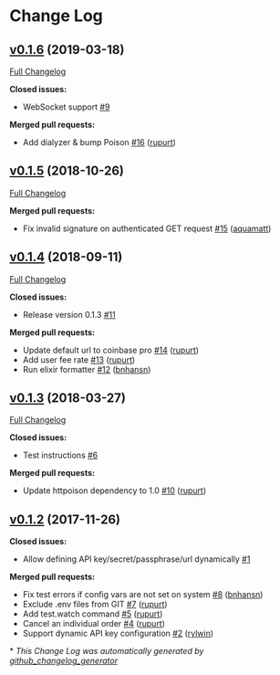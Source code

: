 # Change Log

## [v0.1.6](https://github.com/bnhansn/ex_gdax/tree/v0.1.6) (2019-03-18)
[Full Changelog](https://github.com/bnhansn/ex_gdax/compare/v0.1.5...v0.1.6)

**Closed issues:**

- WebSocket support [\#9](https://github.com/bnhansn/ex_gdax/issues/9)

**Merged pull requests:**

- Add dialyzer & bump Poison [\#16](https://github.com/bnhansn/ex_gdax/pull/16) ([rupurt](https://github.com/rupurt))

## [v0.1.5](https://github.com/bnhansn/ex_gdax/tree/v0.1.5) (2018-10-26)
[Full Changelog](https://github.com/bnhansn/ex_gdax/compare/v0.1.4...v0.1.5)

**Merged pull requests:**

- Fix invalid signature on authenticated GET request [\#15](https://github.com/bnhansn/ex_gdax/pull/15) ([aquamatt](https://github.com/aquamatt))

## [v0.1.4](https://github.com/bnhansn/ex_gdax/tree/v0.1.4) (2018-09-11)
[Full Changelog](https://github.com/bnhansn/ex_gdax/compare/v0.1.3...v0.1.4)

**Closed issues:**

- Release version 0.1.3 [\#11](https://github.com/bnhansn/ex_gdax/issues/11)

**Merged pull requests:**

- Update default url to coinbase pro [\#14](https://github.com/bnhansn/ex_gdax/pull/14) ([rupurt](https://github.com/rupurt))
- Add user fee rate [\#13](https://github.com/bnhansn/ex_gdax/pull/13) ([rupurt](https://github.com/rupurt))
- Run elixir formatter [\#12](https://github.com/bnhansn/ex_gdax/pull/12) ([bnhansn](https://github.com/bnhansn))

## [v0.1.3](https://github.com/bnhansn/ex_gdax/tree/v0.1.3) (2018-03-27)
[Full Changelog](https://github.com/bnhansn/ex_gdax/compare/v0.1.2...v0.1.3)

**Closed issues:**

- Test instructions [\#6](https://github.com/bnhansn/ex_gdax/issues/6)

**Merged pull requests:**

- Update httpoison dependency to 1.0 [\#10](https://github.com/bnhansn/ex_gdax/pull/10) ([rupurt](https://github.com/rupurt))

## [v0.1.2](https://github.com/bnhansn/ex_gdax/tree/v0.1.2) (2017-11-26)
**Closed issues:**

- Allow defining API key/secret/passphrase/url dynamically [\#1](https://github.com/bnhansn/ex_gdax/issues/1)

**Merged pull requests:**

- Fix test errors if config vars are not set on system [\#8](https://github.com/bnhansn/ex_gdax/pull/8) ([bnhansn](https://github.com/bnhansn))
- Exclude .env files from GIT [\#7](https://github.com/bnhansn/ex_gdax/pull/7) ([rupurt](https://github.com/rupurt))
- Add test.watch command [\#5](https://github.com/bnhansn/ex_gdax/pull/5) ([rupurt](https://github.com/rupurt))
- Cancel an individual order [\#4](https://github.com/bnhansn/ex_gdax/pull/4) ([rupurt](https://github.com/rupurt))
- Support dynamic API key configuration [\#2](https://github.com/bnhansn/ex_gdax/pull/2) ([rylwin](https://github.com/rylwin))



\* *This Change Log was automatically generated by [github_changelog_generator](https://github.com/skywinder/Github-Changelog-Generator)*